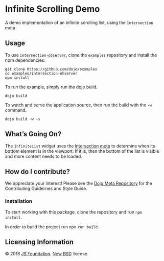 Infinite Scrolling Demo
=======================

A demo implementation of an infinite scrolling list, using the `Intersection` meta.

Usage
-----

To use `intersection-observer`, clone the `examples` repository and install the npm dependencies:

    git clone https://github.com/dojo/examples
    cd examples/intersection-observer
    npm install

To run the example, simply run the dojo build.

    dojo build

To watch and serve the application source, then run the build with the `-w` command.

    dojo build -w -s

What’s Going On?
----------------

The `InfiniteList` widget uses the [Intersection meta](https://github.com/dojo/widget-core#intersection) to determine when its bottom element is in the viewport. If it is, then the bottom of the list is visible and more content needs to be loaded.

How do I contribute?
--------------------

We appreciate your interest! Please see the [Dojo Meta Repository](https://github.com/dojo/meta#readme) for the Contributing Guidelines and Style Guide.

### Installation

To start working with this package, clone the repository and run `npm install`.

In order to build the project run `npm run build`.

Licensing Information
---------------------

© 2018 [JS Foundation](https://js.foundation/). [New BSD](http://opensource.org/licenses/BSD-3-Clause) license.
